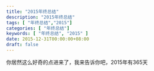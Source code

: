 ```yaml
---
title: "2015年终总结"
description: "2015年终总结"
tags: [ "年终总结","2015"]
categories: [ "年终总结"]
keywords: [ "年终总结", "2015" ]
date: 2015-12-31T00:00:00+08:00
draft: false
---
```

你居然这么好奇的点进来了，我来告诉你吧，2015年有365天